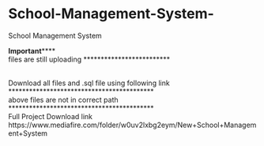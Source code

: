 # School-Management-System-
School Management System 

******Important**********<br>
files are still uploading
*************************<br>




<br>
Download all files and .sql file using following link 
<br>
******************************************<br>
above files are not in correct path<br>
******************************************<br>
Full Project Download link<br>
https://www.mediafire.com/folder/w0uv2lxbg2eym/New+School+Management+System
<br>
